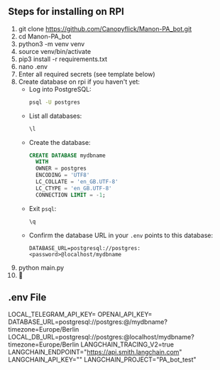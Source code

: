 ## Steps for installing on RPI
1. git clone https://github.com/Canopyflick/Manon-PA_bot.git
2. cd Manon-PA_bot
3. python3 -m venv venv
4. source venv/bin/activate
5. pip3 install -r requirements.txt
6. nano .env
7. Enter all required secrets (see template below)
8. Create database on rpi if you haven't yet:
    - Log into PostgreSQL:
      ```bash
      psql -U postgres
      ```
    - List all databases:
      ```sql
      \l
      ```
    - Create the database:
      ```sql
      CREATE DATABASE mydbname
        WITH
        OWNER = postgres
        ENCODING = 'UTF8'
        LC_COLLATE = 'en_GB.UTF-8'
        LC_CTYPE = 'en_GB.UTF-8'
        CONNECTION LIMIT = -1;
      ```
    - Exit `psql`:
      ```sql
      \q
      ```
    - Confirm the database URL in your `.env` points to this database:
      ```plaintext
      DATABASE_URL=postgresql://postgres:<password>@localhost/mydbname
      ```
9. python main.py
10. 🥳

## .env File 
LOCAL_TELEGRAM_API_KEY=
OPENAI_API_KEY=
DATABASE_URL=postgresql://postgres:<password>@<ip>/mydbname?timezone=Europe/Berlin
LOCAL_DB_URL=postgresql://postgres:<password>@localhost/mydbname?timezone=Europe/Berlin
LANGCHAIN_TRACING_V2=true
LANGCHAIN_ENDPOINT="https://api.smith.langchain.com"
LANGCHAIN_API_KEY="<key>"
LANGCHAIN_PROJECT="PA_bot_test"
